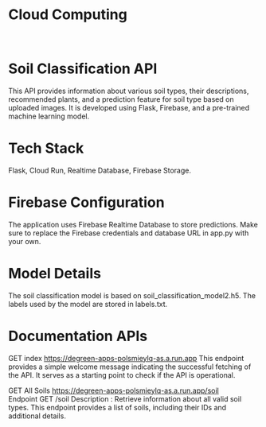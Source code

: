 # **Cloud Computing**
<br>

# **Soil Classification API**
This API provides information about various soil types, their descriptions, recommended plants, and a prediction feature for soil type based on uploaded images. It is developed using Flask, Firebase, and a pre-trained machine learning model.

# **Tech Stack**
Flask, Cloud Run, Realtime Database, Firebase Storage.

# **Firebase Configuration**
The application uses Firebase Realtime Database to store predictions. Make sure to replace the Firebase credentials and database URL in app.py with your own.

# **Model Details**
The soil classification model is based on soil_classification_model2.h5. The labels used by the model are stored in labels.txt.

# **Documentation APIs**
GET index
https://degreen-apps-polsmieylq-as.a.run.app
This endpoint provides a simple welcome message indicating the successful fetching of the API. It serves as a starting point to check if the API is operational.

GET All Soils
https://degreen-apps-polsmieylq-as.a.run.app/soil
<br>
Endpoint
GET /soil
Description : Retrieve information about all valid soil types. This endpoint provides a list of soils, including their IDs and additional details.

